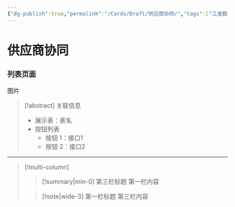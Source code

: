 ```yaml
---
{"dg-publish":true,"permalink":"/Cards/Draft/供应商协同/","tags":["江淮毅昌/蝶创I-MES/MES"]}
---
```



# 供应商协同

### 列表页面

图片

> [!abstract] 关联信息
> - 展示表：表名
> - 按钮列表
> 	- 按钮 1：接口1
> 	- 按钮 2：接口2

---

> [!multi-column]
> 
> >[!summary|min-0] 第三栏标题
> > 第一栏内容
> 
> 
> >  [!note|wide-3] 第一栏标题
> > 第三栏内容